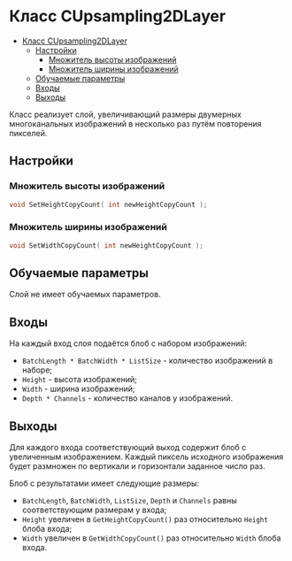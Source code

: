 # Класс CUpsampling2DLayer

<!-- TOC -->

- [Класс CUpsampling2DLayer](#класс-cupsampling2dlayer)
    - [Настройки](#настройки)
        - [Множитель высоты изображений](#множитель-высоты-изображений)
        - [Множитель ширины изображений](#множитель-ширины-изображений)
    - [Обучаемые параметры](#обучаемые-параметры)
    - [Входы](#входы)
    - [Выходы](#выходы)

<!-- /TOC -->

Класс реализует слой, увеличивающий размеры двумерных многоканальных изображений в несколько раз путём повторения пикселей.

## Настройки

### Множитель высоты изображений

```c++
void SetHeightCopyCount( int newHeightCopyCount );
```

### Множитель ширины изображений

```c++
void SetWidthCopyCount( int newHeightCopyCount );
```

## Обучаемые параметры

Слой не имеет обучаемых параметров.

## Входы

На каждый вход слоя подаётся блоб с набором изображений:

- `BatchLength * BatchWidth * ListSize` - количество изображений в наборе;
- `Height` - высота изображений;
- `Width` - ширина изображений;
- `Depth * Channels` - количество каналов у изображений.

## Выходы

Для каждого входа соответствующий выход содержит блоб с увеличенным изображением. Каждый пиксель исходного изображения будет размножен по вертикали и горизонтали заданное число раз.

Блоб с результатами имеет следующие размеры:

- `BatchLength`, `BatchWidth`, `ListSize`, `Depth` и `Channels` равны соответствующим размерам у входа;
- `Height` увеличен в `GetHeightCopyCount()` раз относительно `Height` блоба входа;
- `Width` увеличен в `GetWidthCopyCount()` раз относительно `Width` блоба входа.
